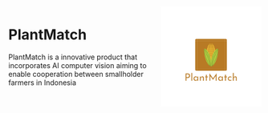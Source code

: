 <img src="promotionals/logo_transpant_background.jpg" align="right" width="200px" height="200px" />

# PlantMatch
PlantMatch is a innovative product that incorporates AI computer vision aiming to enable cooperation between smallholder farmers in Indonesia
